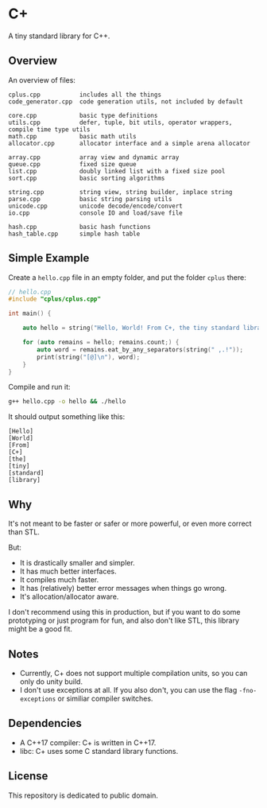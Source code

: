 # C+

A tiny standard library for C++.

## Overview

An overview of files:

~~~
cplus.cpp           includes all the things 
code_generator.cpp  code generation utils, not included by default

core.cpp            basic type definitions  
utils.cpp           defer, tuple, bit utils, operator wrappers, compile time type utils
math.cpp            basic math utils
allocator.cpp       allocator interface and a simple arena allocator

array.cpp           array view and dynamic array
queue.cpp           fixed size queue
list.cpp            doubly linked list with a fixed size pool
sort.cpp            basic sorting algorithms

string.cpp          string view, string builder, inplace string
parse.cpp           basic string parsing utils
unicode.cpp         unicode decode/encode/convert
io.cpp              console IO and load/save file

hash.cpp            basic hash functions
hash_table.cpp      simple hash table
~~~

## Simple Example

Create a `hello.cpp` file in an empty folder, and put the folder `cplus` there:

~~~ c++
// hello.cpp
#include "cplus/cplus.cpp"

int main() {

    auto hello = string("Hello, World! From C+, the tiny standard library.");

    for (auto remains = hello; remains.count;) {
        auto word = remains.eat_by_any_separators(string(" ,.!"));
        print(string("[@]\n"), word);
    }
}
~~~

Compile and run it:

~~~ sh
g++ hello.cpp -o hello && ./hello  
~~~

It should output something like this:
~~~
[Hello]
[World]
[From]
[C+]
[the]
[tiny]
[standard]
[library]
~~~

## Why

It's not meant to be faster or safer or more powerful, or even more correct than STL.

But:
- It is drastically smaller and simpler.
- It has much better interfaces.
- It compiles much faster.
- It has (relatively) better error messages when things go wrong.
- It's allocation/allocator aware. 

I don't recommend using this in production, but if you want to do some prototyping or just program for fun, and also don't like STL, this library might be a good fit. 

## Notes

- Currently, C+ does not support multiple compilation units, so you can only do unity build.
- I don't use exceptions at all. If you also don't, you can use the flag `-fno-exceptions` or similiar compiler switches.

## Dependencies

- A C++17 compiler: C+ is written in C++17.
- libc: C+ uses some C standard library functions.

## License

This repository is dedicated to public domain.

